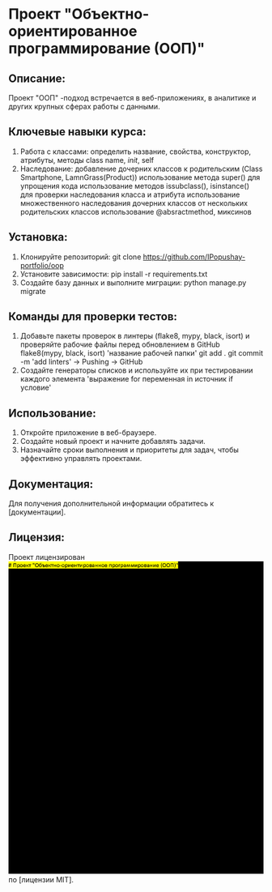 # Проект "Объектно-ориентированное программирование (ООП)"
## Описание:
Проект "ООП" -подход встречается в веб-приложениях, в аналитике и других крупных 
сферах работы с данными.
## Ключевые навыки курса:
1. Работа с классами:
определить название, свойства, конструктор, атрибуты, методы
class name, _init_, self
2. Наследование:
добавление дочерних классов к родительским (Class Smartphone, LamnGrass(Product))
использование метода super() для упрощения кода
использование методов issubclass(), isinstance() для проверки наследования класса и атрибута
использование множественного наследования дочерних классов от нескольких родительских классов
использование @absractmethod, миксинов
## Установка:
1. Клонируйте репозиторий:
 git clone https://github.com/IPopushay-portfolio/oop
2. Установите зависимости:
 pip install -r requirements.txt
3. Создайте базу данных и выполните миграции:
 python manage.py migrate
## Команды для проверки тестов:
1. Добавьте пакеты проверок в линтеры (flake8, mypy, black, isort) и проверяйте рабочие файлы
перед обновлением в GitHub
 flake8(mypy, black, isort) 'название рабочей папки'
 git add .
 git commit -m 'add linters' -> Pushing -> GitHub
2. Создайте генераторы списков и используйте их при тестировании каждого элемента
 'выражение for переменная in источник if условие'
## Использование:
1. Откройте приложение в веб-браузере.
2. Создайте новый проект и начните добавлять задачи.
3. Назначайте сроки выполнения и приоритеты для задач, чтобы эффективно управлять проектами.
## Документация:
Для получения дополнительной информации обратитесь к [документации].
## Лицензия:
Проект лицензирован ![img.png](img.png)по [лицензии MIT].